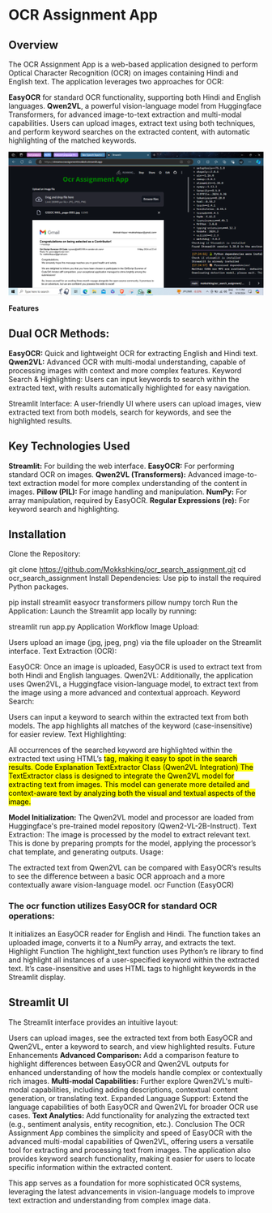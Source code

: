 # OCR Assignment App
## Overview
The OCR Assignment App is a web-based application designed to perform Optical Character Recognition (OCR) on images containing Hindi and English text. The application leverages two approaches for OCR:

**EasyOCR** for standard OCR functionality, supporting both Hindi and English languages.
**Qwen2VL**, a powerful vision-language model from Huggingface Transformers, for advanced image-to-text extraction and multi-modal capabilities.
Users can upload images, extract text using both techniques, and perform keyword searches on the extracted content, with automatic highlighting of the matched keywords.

![App Screenshot](Streamlit_images/Screenshot%20(150).png)


**Features**
## Dual OCR Methods:

**EasyOCR:** Quick and lightweight OCR for extracting English and Hindi text.
**Qwen2VL:** Advanced OCR with multi-modal understanding, capable of processing images with context and more complex features.
Keyword Search & Highlighting: Users can input keywords to search within the extracted text, with results automatically highlighted for easy navigation.

Streamlit Interface: A user-friendly UI where users can upload images, view extracted text from both models, search for keywords, and see the highlighted results.

## Key Technologies Used
**Streamlit:** For building the web interface.
**EasyOCR:** For performing standard OCR on images.
**Qwen2VL (Transformers):** Advanced image-to-text extraction model for more complex understanding of the content in images.
**Pillow (PIL):** For image handling and manipulation.
**NumPy:** For array manipulation, required by EasyOCR.
**Regular Expressions (re):** For keyword search and highlighting.
## Installation
Clone the Repository:

git clone https://github.com/Mokkshking/ocr_search_assignment.git
cd ocr_search_assignment
Install Dependencies: Use pip to install the required Python packages.

pip install streamlit easyocr transformers pillow numpy torch
Run the Application: Launch the Streamlit app locally by running:

streamlit run app.py
Application Workflow
Image Upload:

Users upload an image (jpg, jpeg, png) via the file uploader on the Streamlit interface.
Text Extraction (OCR):

EasyOCR: Once an image is uploaded, EasyOCR is used to extract text from both Hindi and English languages.
Qwen2VL: Additionally, the application uses Qwen2VL, a Huggingface vision-language model, to extract text from the image using a more advanced and contextual approach.
Keyword Search:

Users can input a keyword to search within the extracted text from both models.
The app highlights all matches of the keyword (case-insensitive) for easier review.
Text Highlighting:

All occurrences of the searched keyword are highlighted within the extracted text using HTML’s <mark> tag, making it easy to spot in the search results.
Code Explanation
TextExtractor Class (Qwen2VL Integration)
The TextExtractor class is designed to integrate the Qwen2VL model for extracting text from images. This model can generate more detailed and context-aware text by analyzing both the visual and textual aspects of the image.

**Model Initialization:** The Qwen2VL model and processor are loaded from Huggingface's pre-trained model repository (Qwen2-VL-2B-Instruct).
Text Extraction: The image is processed by the model to extract relevant text. This is done by preparing prompts for the model, applying the processor’s chat template, and generating outputs.
Usage:

The extracted text from Qwen2VL can be compared with EasyOCR’s results to see the difference between a basic OCR approach and a more contextually aware vision-language model.
ocr Function (EasyOCR)
### The ocr function utilizes EasyOCR for standard OCR operations:

It initializes an EasyOCR reader for English and Hindi.
The function takes an uploaded image, converts it to a NumPy array, and extracts the text.
Highlight Function
The highlight_text function uses Python’s re library to find and highlight all instances of a user-specified keyword within the extracted text. It’s case-insensitive and uses HTML tags to highlight keywords in the Streamlit display.

## Streamlit UI
The Streamlit interface provides an intuitive layout:

Users can upload images, see the extracted text from both EasyOCR and Qwen2VL, enter a keyword to search, and view highlighted results.
Future Enhancements
**Advanced Comparison:** Add a comparison feature to highlight differences between EasyOCR and Qwen2VL outputs for enhanced understanding of how the models handle complex or contextually rich images.
**Multi-modal Capabilities:** Further explore Qwen2VL's multi-modal capabilities, including adding descriptions, contextual content generation, or translating text.
Expanded Language Support: Extend the language capabilities of both EasyOCR and Qwen2VL for broader OCR use cases.
**Text Analytics:** Add functionality for analyzing the extracted text (e.g., sentiment analysis, entity recognition, etc.).
Conclusion
The OCR Assignment App combines the simplicity and speed of EasyOCR with the advanced multi-modal capabilities of Qwen2VL, offering users a versatile tool for extracting and processing text from images. The application also provides keyword search functionality, making it easier for users to locate specific information within the extracted content.

This app serves as a foundation for more sophisticated OCR systems, leveraging the latest advancements in vision-language models to improve text extraction and understanding from complex image data.
